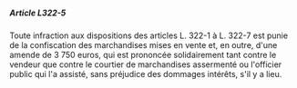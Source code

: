 ##### Article L322-5

Toute infraction aux dispositions des articles L. 322-1 à L. 322-7 est punie de la confiscation des marchandises mises en vente et, en outre, d'une amende de 3 750 euros, qui est prononcée solidairement tant contre le vendeur que contre le courtier de marchandises assermenté ou l'officier public qui l'a assisté, sans préjudice des dommages intérêts, s'il y a lieu.

